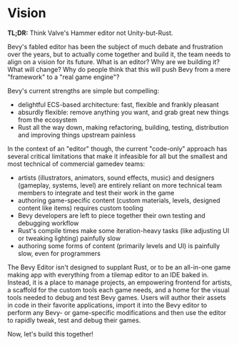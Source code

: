 # Vision

**TL;DR:** Think Valve's Hammer editor not Unity-but-Rust.

Bevy's fabled editor has been the subject of much debate and frustration over the years,
but to actually come together and build it, the team needs to align on a vision for its future.
What is an editor? Why are we building it? What will change? Why do people think that this will push Bevy from a mere "framework" to a "real game engine"?

Bevy's current strengths are simple but compelling:

- delightful ECS-based architecture: fast, flexible and frankly pleasant
- absurdly flexible: remove anything you want, and grab great new things from the ecosystem
- Rust all the way down, making refactoring, building, testing, distribution and improving things upstream painless

In the context of an "editor" though, the current "code-only" approach has several critical limitations that make it infeasible for all but the smallest and most technical of commercial gamedev teams:

- artists (illustrators, animators, sound effects, music) and designers (gameplay, systems, level) are entirely reliant on more technical team members to integrate and test their work in the game
- authoring game-specific content (custom materials, levels, designed content like items) requires custom tooling
- Bevy developers are left to piece together their own testing and debugging workflow
- Rust's compile times make some iteration-heavy tasks (like adjusting UI or tweaking lighting) painfully slow
- authoring some forms of content (primarily levels and UI) is painfully slow, even for programmers

The Bevy Editor isn't designed to supplant Rust, or to be an all-in-one game making app with everything from a tilemap editor to an IDE baked in.
Instead, it is a place to manage projects, an empowering frontend for artists, a scaffold for the custom tools each game needs, and a home for the visual tools needed to debug and test Bevy games.
Users will author their assets in code in their favorite applications, import it into the Bevy editor to perform any Bevy- or game-specific modifications and then use the editor to rapidly tweak, test and debug their games.

Now, let's build this together!

